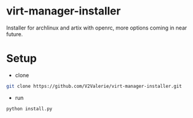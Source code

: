 # virt-manager-installer
Installer for archlinux and artix with openrc,
more options coming in near future.<br>

# Setup
+ clone
```bash
git clone https://github.com/V2Valerie/virt-manager-installer.git
```
+ run
```bash
python install.py
```
